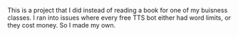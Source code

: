 This is a project that I did instead of reading a book for one of my buisness classes. I ran into issues where every free TTS bot either had word limits, or they cost money. So I made my own.
